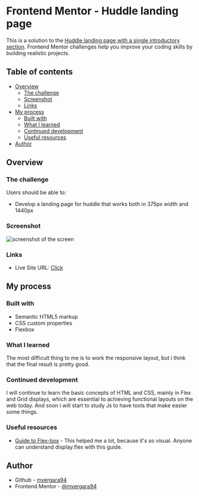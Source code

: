 # Frontend Mentor - Huddle landing page

This is a solution to the [Huddle landing page with a single introductory section](https://www.frontendmentor.io/challenges/huddle-landing-page-with-a-single-introductory-section-B_2Wvxgi0/hub). Frontend Mentor challenges help you improve your coding skills by building realistic projects. 

## Table of contents

- [Overview](#overview)
  - [The challenge](#the-challenge)
  - [Screenshot](#screenshot)
  - [Links](#links)
- [My process](#my-process)
  - [Built with](#built-with)
  - [What I learned](#what-i-learned)
  - [Continued development](#continued-development)
  - [Useful resources](#useful-resources)
- [Author](#author)



## Overview

### The challenge

Users should be able to:

- Develop a landing page for huddle that works both in 375px width and 1440px

### Screenshot

<img src="https://i.imgur.com/LkpHlGX.png" alt=" screenshot of the screen ">


### Links

- Live Site URL: [Click ](https://mvergara94.github.io/frontendmentor-huddle-lp/)


## My process

### Built with

- Semantic HTML5 markup
- CSS custom properties
- Flexbox


### What I learned

The most difficult thing to me is to work the responsive layout, but i think that the final result is pretty good. 

### Continued development

I will continue to learn the basic concepts of HTML and CSS, mainly in Flex and Grid displays, which are essential to achieving functional layouts on the web today. And soon i will start to study Js to have tools that make easier some things.


### Useful resources


- [Guide to Flex-box](https://css-tricks.com/snippets/css/a-guide-to-flexbox/) - This helped me a lot, because it's so visual. Anyone can understand display:flex with this guide.


## Author

- Github - [mvergara94](https://github.com/mvergara94)
- Frontend Mentor - [@mvergara94](https://www.frontendmentor.io/profile/mvergara94)
